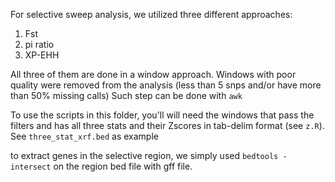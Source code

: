 For selective sweep analysis, we utilized three different approaches:

1. Fst
2. pi ratio
3. XP-EHH

All three of them are done in a window approach. Windows with poor quality were removed from the analysis (less than 5 snps and/or have more than 50% missing calls)
Such step can be done with ```awk```

To use the scripts in this folder, you'll will need the windows that pass the filters and has all three stats and their Zscores in tab-delim format (see ```z.R```). See ```three_stat_xrf.bed``` as example



to extract genes in the selective region, we simply used ```bedtools -intersect``` on the region bed file with gff file.
